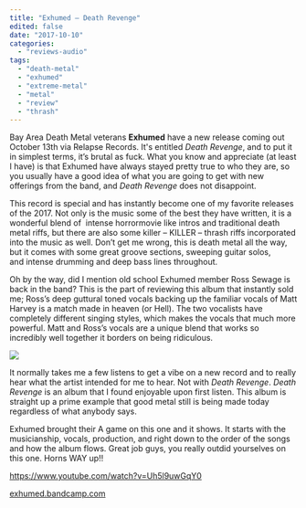 ```yaml
---
title: "Exhumed – Death Revenge"
edited: false
date: "2017-10-10"
categories:
  - "reviews-audio"
tags:
  - "death-metal"
  - "exhumed"
  - "extreme-metal"
  - "metal"
  - "review"
  - "thrash"
---
```


Bay Area Death Metal veterans **Exhumed** have a new release coming out October 13th via Relapse Records. It's entitled _Death Revenge_, and to put it in simplest terms, it’s brutal as fuck. What you know and appreciate (at least I have) is that Exhumed have always stayed pretty true to who they are, so you usually have a good idea of what you are going to get with new offerings from the band, and _Death Revenge_ does not disappoint.

This record is special and has instantly become one of my favorite releases of the 2017. Not only is the music some of the best they have written, it is a wonderful blend of  intense horrormovie like intros and traditional death metal riffs, but there are also some killer – KILLER – thrash riffs incorporated into the music as well. Don’t get me wrong, this is death metal all the way, but it comes with some great groove sections, sweeping guitar solos, and intense drumming and deep bass lines throughout.

Oh by the way, did I mention old school Exhumed member Ross Sewage is back in the band? This is the part of reviewing this album that instantly sold me; Ross’s deep guttural toned vocals backing up the familiar vocals of Matt Harvey is a match made in heaven (or Hell). The two vocalists have completely different singing styles, which makes the vocals that much more powerful. Matt and Ross’s vocals are a unique blend that works so incredibly well together it borders on being ridiculous.

![](https://hellbound.ca/wp-content/uploads/2017/09/Exhumed-Death-Revenge.jpg)

It normally takes me a few listens to get a vibe on a new record and to really hear what the artist intended for me to hear. Not with _Death Revenge_. _Death Revenge_ is an album that I found enjoyable upon first listen. This album is straight up a prime example that good metal still is being made today regardless of what anybody says.

Exhumed brought their A game on this one and it shows. It starts with the musicianship, vocals, production, and right down to the order of the songs and how the album flows. Great job guys, you really outdid yourselves on this one. Horns WAY up!!

https://www.youtube.com/watch?v=Uh5l9uwGqY0

[exhumed.bandcamp.com](https://exhumed.bandcamp.com/)

